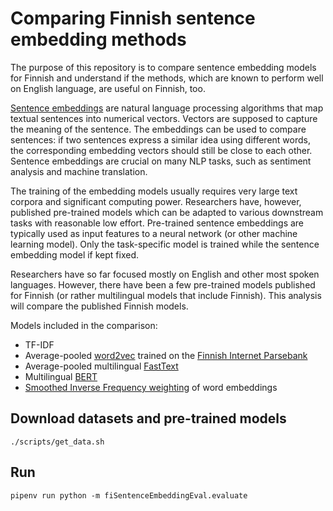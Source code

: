 # Comparing Finnish sentence embedding methods

The purpose of this repository is to compare sentence embedding models
for Finnish and understand if the methods, which are known to perform
well on English language, are useful on Finnish, too.

[Sentence embeddings](https://en.wikipedia.org/wiki/Sentence_embedding) are
natural language processing algorithms that map textual sentences into
numerical vectors. Vectors are supposed to capture the meaning of the
sentence. The embeddings can be used to compare sentences: if two
sentences express a similar idea using different words, the
corresponding embedding vectors should still be close to each other.
Sentence embeddings are crucial on many NLP tasks, such as sentiment
analysis and machine translation.

The training of the embedding models usually requires very large text
corpora and significant computing power. Researchers have, however,
published pre-trained models which can be adapted to various
downstream tasks with reasonable low effort. Pre-trained sentence
embeddings are typically used as input features to a neural network
(or other machine learning model). Only the task-specific model is
trained while the sentence embedding model if kept fixed.

Researchers have so far focused mostly on English and other most
spoken languages. However, there have been a few pre-trained models
published for Finnish (or rather multilingual models that include
Finnish). This analysis will compare the published Finnish models.

Models included in the comparison:
* TF-IDF
* Average-pooled [word2vec](https://en.wikipedia.org/wiki/Word2vec) trained on the [Finnish Internet Parsebank](http://bionlp.utu.fi/finnish-internet-parsebank.html)
* Average-pooled multilingual [FastText](https://github.com/facebookresearch/fastText/blob/master/docs/crawl-vectors.md)
* Multilingual [BERT](https://github.com/google-research/bert/blob/master/multilingual.md)
* [Smoothed Inverse Frequency weighting](https://openreview.net/forum?id=SyK00v5xx) of word embeddings

## Download datasets and pre-trained models

```
./scripts/get_data.sh
```

## Run

```
pipenv run python -m fiSentenceEmbeddingEval.evaluate
```
